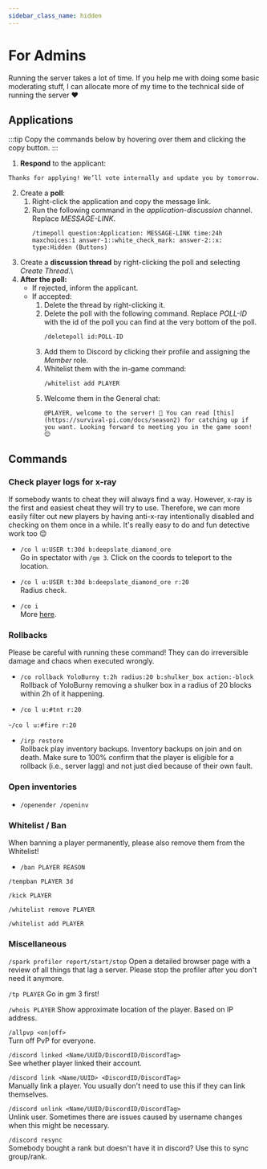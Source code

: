 ```yaml
---
sidebar_class_name: hidden
---
```


# For Admins

Running the server takes a lot of time. If you help me with doing some basic moderating stuff, I can allocate more of my time to the technical side of running the server ❤️

## Applications

:::tip
Copy the commands below by hovering over them and clicking the copy button.
:::

1. **Respond** to the applicant:
```
Thanks for applying! We’ll vote internally and update you by tomorrow.
```
2. Create a **poll**:
    1. Right-click the application and copy the message link.
    2. Run the following command in the *application-discussion* channel. Replace *MESSAGE-LINK*.
        ```
        /timepoll question:Application: MESSAGE-LINK time:24h maxchoices:1 answer-1::white_check_mark: answer-2::x: type:Hidden (Buttons)
        ```
3. Create a **discussion thread** by right-clicking the poll and selecting *Create Thread*.\
4. **After the poll:**
    - If rejected, inform the applicant.
    - If accepted:
        1. Delete the thread by right-clicking it.
        2. Delete the poll with the following command. Replace *POLL-ID* with the id of the poll you can find at the very bottom of the poll.
            ```
            /deletepoll id:POLL-ID
            ```
        3. Add them to Discord by clicking their profile and assigning the *Member* role.
        4. Whitelist them with the in-game command: 
            ```
            /whitelist add PLAYER
            ```
        5. Welcome them in the General chat:
            ```
            @PLAYER, welcome to the server! 🥳 You can read [this](https://survival-pi.com/docs/season2) for catching up if you want. Looking forward to meeting you in the game soon! 😊
            ```

## Commands

### Check player logs for x-ray

If somebody wants to cheat they will always find a way. However, x-ray is the first and easiest cheat they will try to use. Therefore, we can more easily filter out new players by having anti-x-ray intentionally disabled and checking on them once in a while. It's really easy to do and fun detective work too 😊

- `/co l u:USER t:30d b:deepslate_diamond_ore`\
Go in spectator with `/gm 3`. Click on the coords to teleport to the location.

- `/co l u:USER t:30d b:deepslate_diamond_ore r:20`\
Radius check.

- `/co i`\
More [here](./Features/coreprotect.md).

### Rollbacks

Please be careful with running these command! They can do irreversible damage and chaos when executed wrongly.

- `/co rollback YoloBurny t:2h radius:20 b:shulker_box action:-block`\
Rollback of YoloBurny removing a shulker box in a radius of 20 blocks within 2h of it happening.

- `/co l u:#tnt r:20`

-`/co l u:#fire r:20`

- `/irp restore`\
Rollback play inventory backups. Inventory backups on join and on death. Make sure to 100% confirm that the player is eligible for a rollback (i.e., server lagg) and not just died because of their own fault.


### Open inventories

- `/openender /openinv`

### Whitelist / Ban

When banning a player permanently, please also remove them from the Whitelist!

- `/ban PLAYER REASON`

`/tempban PLAYER 3d`

`/kick PLAYER`

`/whitelist remove PLAYER`

`/whitelist add PLAYER`

### Miscellaneous

`/spark profiler report/start/stop` Open a detailed browser page with a review of all things that lag a server. Please stop the profiler after you don't need it anymore.

`/tp PLAYER` Go in gm 3 first! 

`/whois PLAYER` Show approximate location of the player. Based on IP address.

`/allpvp <on|off>`\
Turn off PvP for everyone.

`/discord linked <Name/UUID/DiscordID/DiscordTag>`\
See whether player linked their account.

`/discord link <Name/UUID> <DiscordID/DiscordTag>`\
Manually link a player. You usually don't need to use this if they can link themselves.

`/discord unlink <Name/UUID/DiscordID/DiscordTag>`\
Unlink user. Sometimes there are issues caused by username changes when this might be necessary.

`/discord resync`\
Somebody bought a rank but doesn't have it in discord? Use this to sync group/rank.